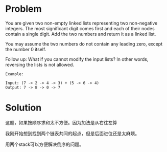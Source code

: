 # Problem

You are given two non-empty linked lists representing two non-negative integers. The most significant digit comes first and each of their nodes contain a single digit. Add the two numbers and return it as a linked list.

You may assume the two numbers do not contain any leading zero, except the number 0 itself.

Follow up:
What if you cannot modify the input lists? In other words, reversing the lists is not allowed.
```
Example:

Input: (7 -> 2 -> 4 -> 3) + (5 -> 6 -> 4)
Output: 7 -> 8 -> 0 -> 7
```

# Solution

这题，如果按顺序求和太不方便。因为加法是从右往左算

我刚开始想到找到两个链表共同的起点，但是后面进位还是太麻烦。

用两个stack可以方便解决倒序的问题。
